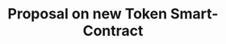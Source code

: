 ---
title: Proposal on new Token Smart-Contract
layout: service-process
permalink: apps/minting/architectures/token-production-proposal-on-new-token-smart-contract
lang: ru
page_id: apps-minting-architectures-token-production-proposal-on-new-token-smart-contract
detail-description: Lorem ipsum dolor sit amet, consectetur adipiscing elit. Nulla porttitor ipsum vitae tincidunt ullamcorper. Nunc eu sapien vitae neque efficitur viverra. Quisque quam libero, fermentum a arcu ac, tempus auctor mauris. Sed dui ex, eleifend eu pharetra eget, lacinia in tellus. Nam ac nibh quis tortor eleifend porttitor gravida quis augue. Pellentesque auctor ullamcorper arcu, quis malesuada nisi feugiat nec. Donec vitae ullamcorper magna. Donec mi tellus, ultricies id justo eu, vulputate volutpat eros. Nam vitae ex in lectus congue mollis. Cras libero metus, pharetra eu sodales id, porta ac quam. Vestibulum sed sagittis metus, vulputate dignissim lacus. Integer rhoncus vitae dui non interdum. Fusce elementum dolor eget molestie feugiat. Sed et leo eu tellus rutrum venenatis in at ante. Curabitur sed orci eu sem hendrerit molestie vitae vel nisi. Duis pellentesque id dui ut posuere.
diagramUrl: ru/apps/minting/architectures/token-production-proposal-on-new-jurisdiction/diagram
videoUrl: ru/apps/minting/architectures/token-production-proposal-on-new-jurisdiction/ux-videos
screensUrl: ru/apps/minting/architectures/token-production-proposal-on-new-jurisdiction/ui-screens
---